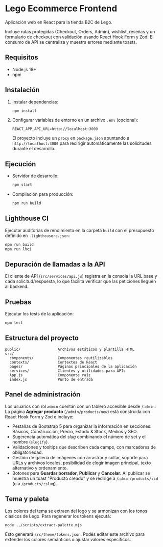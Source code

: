 # Lego Ecommerce Frontend

Aplicación web en React para la tienda B2C de Lego.

Incluye rutas protegidas (Checkout, Orders, Admin), wishlist, reseñas y un formulario de checkout con validación usando React Hook Form y Zod. El consumo de API se centraliza y muestra errores mediante toasts.

## Requisitos

- Node.js 18+
- npm

## Instalación

1. Instalar dependencias:
   ```bash
   npm install
   ```
2. Configurar variables de entorno en un archivo `.env` (opcional):
   ```env
   REACT_APP_API_URL=http://localhost:3000
   ```
   El proyecto incluye un `proxy` en `package.json` apuntando a `http://localhost:3000` para redirigir automáticamente las solicitudes durante el desarrollo.

## Ejecución

- Servidor de desarrollo:
  ```bash
  npm start
  ```
- Compilación para producción:
  ```bash
  npm run build
  ```

## Lighthouse CI

Ejecutar auditorías de rendimiento en la carpeta `build` con el presupuesto definido en `.lighthouserc.json`:

```bash
npm run build
npm run lhci
```

## Depuración de llamadas a la API

El cliente de API (`src/services/api.js`) registra en la consola la URL base y cada solicitud/respuesta, lo que facilita verificar que las peticiones lleguen al backend.

## Pruebas

Ejecutar los tests de la aplicación:
```bash
npm test
```

## Estructura del proyecto

```
public/                 Archivos estáticos y plantilla HTML
src/
  components/           Componentes reutilizables
  contexts/             Contextos de React
  pages/                Páginas principales de la aplicación
  services/             Clientes y utilidades para APIs
  App.js                Componente raíz
  index.js              Punto de entrada
```

## Panel de administración

Los usuarios con rol `admin` cuentan con un tablero accesible desde `/admin`.
La página **Agregar producto** (`/admin/products/new`) está construida con React
Hook Form y Zod e incluye:

- Pestañas de Bootstrap 5 para organizar la información en secciones: Básicos,
  Construcción, Precio, Estado & Stock, Medios y SEO.
- Sugerencia automática del *slug* combinando el número de set y el nombre
  (`slugify`).
- Validaciones y tooltips que describen cada campo, con marcadores de
  obligatoriedad.
- Gestión de galería de imágenes con arrastrar y soltar, soporte para URLs y
  archivos locales, posibilidad de elegir imagen principal, texto alternativo y
  ordenamiento.
- Botones para **Guardar borrador**, **Publicar** y **Cancelar**. Al publicar se
  muestra un toast "Producto creado" y se redirige a `/admin/products/:id` (o a
  `/products/:slug`).

## Tema y paleta

Los colores del tema se extraen del logo y se armonizan con los tonos clásicos de Lego.
Para regenerar los tokens ejecutá:

```bash
node ../scripts/extract-palette.mjs
```

Esto generará `src/theme/tokens.json`. Podés editar este archivo para extender
los colores semánticos o ajustar valores específicos.

